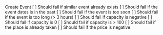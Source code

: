 Create Event
[ ] Should fail if similar event already exists
[ ] Should fail if the event dates is in the past
[ ] Should fail if the event is too soon
[ ] Should fail if the event is too long (> 3 hours)
[ ] Should fail if capacity is negative
[ ] Should fail if capacity is 0
[ ] Should fail if capacity is > 100
[ ] Should fail if the place is already taken
[ ] Should fail if the price is negative